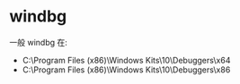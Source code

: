# windbg

一般 windbg 在:

- C:\Program Files (x86)\Windows Kits\10\Debuggers\x64
- C:\Program Files (x86)\Windows Kits\10\Debuggers\x86

```bat

```